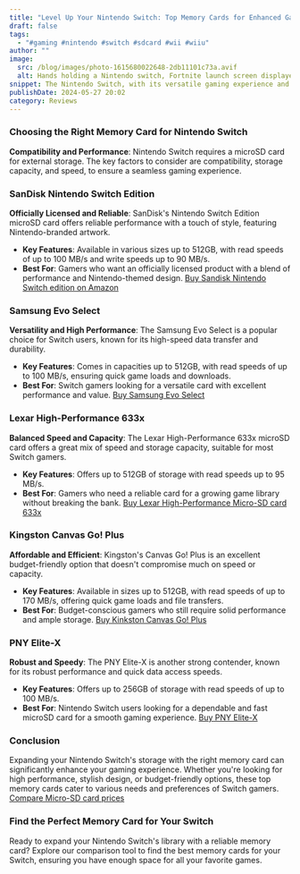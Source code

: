 ```yaml
---
title: "Level Up Your Nintendo Switch: Top Memory Cards for Enhanced Gaming"
draft: false
tags:
  - "#gaming #nintendo #switch #sdcard #wii #wiiu"
author: ""
image:
  src: /blog/images/photo-1615680022648-2db11101c73a.avif
  alt: Hands holding a Nintendo switch, Fortnite launch screen displayed
snippet: The Nintendo Switch, with its versatile gaming experience and growing library of games, often requires additional storage beyond its built-in capacity. The right memory card can significantly enhance your gaming experience, allowing for more games, faster load times, and smoother performance. This article explores the best memory cards for the Nintendo Switch, ensuring you get the most out of your gaming console.
publishDate: 2024-05-27 20:02
category: Reviews
---
```

### **Choosing the Right Memory Card for Nintendo Switch**

**Compatibility and Performance**: Nintendo Switch requires a microSD card for external storage. The key factors to consider are compatibility, storage capacity, and speed, to ensure a seamless gaming experience.

### **SanDisk Nintendo Switch Edition**

**Officially Licensed and Reliable**: SanDisk's Nintendo Switch Edition microSD card offers reliable performance with a touch of style, featuring Nintendo-branded artwork.

- **Key Features**: Available in various sizes up to 512GB, with read speeds of up to 100 MB/s and write speeds up to 90 MB/s.
- **Best For**: Gamers who want an officially licensed product with a blend of performance and Nintendo-themed design.
[Buy Sandisk Nintendo Switch edition on Amazon](https://amzn.to/3yC2KO4)

### **Samsung Evo Select**

**Versatility and High Performance**: The Samsung Evo Select is a popular choice for Switch users, known for its high-speed data transfer and durability.

- **Key Features**: Comes in capacities up to 512GB, with read speeds of up to 100 MB/s, ensuring quick game loads and downloads.
- **Best For**: Switch gamers looking for a versatile card with excellent performance and value.
[Buy Samsung Evo Select](https://amzn.to/4dT7VJz)

### **Lexar High-Performance 633x**

**Balanced Speed and Capacity**: The Lexar High-Performance 633x microSD card offers a great mix of speed and storage capacity, suitable for most Switch gamers.

- **Key Features**: Offers up to 512GB of storage with read speeds up to 95 MB/s.
- **Best For**: Gamers who need a reliable card for a growing game library without breaking the bank.
[Buy Lexar High-Performance Micro-SD card 633x](https://amzn.to/4dYMuXs)

### **Kingston Canvas Go! Plus**

**Affordable and Efficient**: Kingston's Canvas Go! Plus is an excellent budget-friendly option that doesn't compromise much on speed or capacity.

- **Key Features**: Available in sizes up to 512GB, with read speeds of up to 170 MB/s, offering quick game loads and file transfers.
- **Best For**: Budget-conscious gamers who still require solid performance and ample storage.
[Buy Kinkston Canvas Go! Plus](https://amzn.to/4bpQr61)

### **PNY Elite-X**

**Robust and Speedy**: The PNY Elite-X is another strong contender, known for its robust performance and quick data access speeds.

- **Key Features**: Offers up to 256GB of storage with read speeds of up to 100 MB/s.
- **Best For**: Nintendo Switch users looking for a dependable and fast microSD card for a smooth gaming experience.
[Buy PNY Elite-X](https://amzn.to/4dYMHdc)

### **Conclusion**

Expanding your Nintendo Switch's storage with the right memory card can significantly enhance your gaming experience. Whether you're looking for high performance, stylish design, or budget-friendly options, these top memory cards cater to various needs and preferences of Switch gamers.
[Compare Micro-SD card prices](https://sdprices.com/?format_sd=false&format_micro_sd=true)

### **Find the Perfect Memory Card for Your Switch**

Ready to expand your Nintendo Switch's library with a reliable memory card? Explore our comparison tool to find the best memory cards for your Switch, ensuring you have enough space for all your favorite games.
